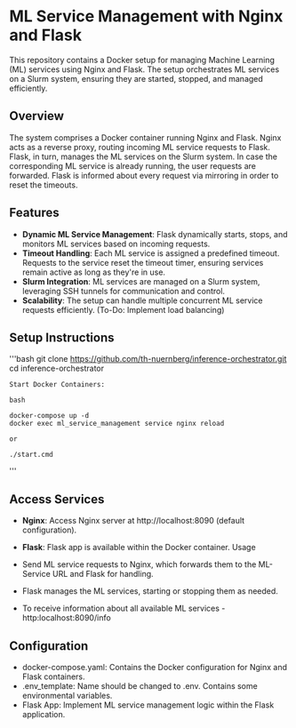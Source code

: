# ML Service Management with Nginx and Flask

This repository contains a Docker setup for managing Machine Learning (ML) services using Nginx and Flask. The setup orchestrates ML services on a Slurm system, ensuring they are started, stopped, and managed efficiently.

## Overview

The system comprises a Docker container running Nginx and Flask. Nginx acts as a reverse proxy, routing incoming ML service requests to Flask. Flask, in turn, manages the ML services on the Slurm system. In case the corresponding ML service is already running, the user requests are forwarded. Flask is informed about every request via mirroring in order to reset the timeouts.

## Features

- **Dynamic ML Service Management**: Flask dynamically starts, stops, and monitors ML services based on incoming requests.
- **Timeout Handling**: Each ML service is assigned a predefined timeout. Requests to the service reset the timeout timer, ensuring services remain active as long as they're in use.
- **Slurm Integration**: ML services are managed on a Slurm system, leveraging SSH tunnels for communication and control.
- **Scalability**: The setup can handle multiple concurrent ML service requests efficiently. (To-Do: Implement load balancing)

## Setup Instructions

'''bash
   git clone https://github.com/th-nuernberg/inference-orchestrator.git
   cd inference-orchestrator

    Start Docker Containers:

    bash

    docker-compose up -d
    docker exec ml_service_management service nginx reload

    or 

    ./start.cmd

'''

## Access Services

- **Nginx**: Access Nginx server at http://localhost:8090 (default configuration).
- **Flask**: Flask app is available within the Docker container.
Usage

- Send ML service requests to Nginx, which forwards them to the ML-Service URL and Flask for handling.
- Flask manages the ML services, starting or stopping them as needed.
- To receive information about all available ML services - http:localhost:8090/info

## Configuration

- docker-compose.yaml: Contains the Docker configuration for Nginx and Flask containers.
- .env_template: Name should be changed to .env. Contains some environmental  variables.
- Flask App: Implement ML service management logic within the Flask application.
